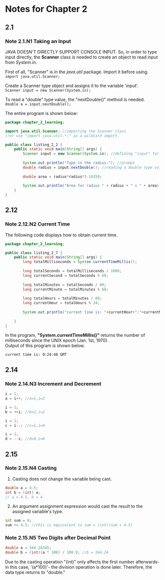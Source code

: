 # Notes for Chapter 2  
  
## 2.1  
### Note 2.1.N1 Taking an Input
JAVA DOESN'T DIRECTLY SUPPORT CONSOLE INPUT. So, in order to type input directly, the **Scanner** class is needed to create an object to read input from *System.in*.  
  
First of all, "Scanner" is in the *java.util* package. Import it before using.  
``
import java.util.Scanner;
`` 
  
Create a Scanner type object and assigns it to the variable 'input'.  
``
Scanner input = new Scanner(System.in);
``
  
To read a "double" type value, the "nextDouble()" method is needed.  
``
double a = input.nextDouble();
``
  
The entire program is shown below:  

```java
package chapter_2_learning;

import java.util.Scanner; //importing the Scanner class
//or use "import java.util.*;" as a wildcard import.

public class listing_2_2 {
	public static void main(String[] args) {
		Scanner input = new Scanner(System.in); //defining "input" for further use
		
		System.out.println("Type in the radius:"); //prompt
		double radius = input.nextDouble(); //reading a double type value as the input
		
		double area = radius*radius*3.14159;
		
		System.out.println("Area for radius " + radius + " = " + area);
	}
}
```
  
## 2.12
### Note 2.12.N2 Current Time
The following code displays how to obtain current time.
```java
package chapter_2_learning;

public class listing_2_7 {
	public static void main(String[] args) {
		long totalMilliseconds = System.currentTimeMillis();
		
		long totalSeconds = totalMilliseconds / 1000;
		long currentSecond = totalSeconds % 60;
		
		long totalMinutes = totalSeconds / 60;
		long currentMinute = totalMinutes % 60;
		
		long totalHours = totalMinutes / 60;
		long currentHour = totalHours % 24;
		
		System.out.println("current time is: "+currentHour+":"+currentMinute+":"+currentSecond+" GMT");
		
	}
}

```
In the program, **"System.currentTimeMillis()"** returns the number of milliseconds since the UNIX epoch (Jan. 1st, 1970).  
Output of this program is shown below.
```
current time is: 0:24:48 GMT
```
  
## 2.14
### Note 2.14.N3 Increment and Decrement  
```java
i = 1;
a = i++; //a=1,i=2

i = 1;
b = ++i; //b=2,i=2

i = 1;
c = i--; //c=1,i=0

i = 1;
d = --i; //d=0,i=0
```
  
## 2.15
### Note 2.15.N4 Casting
1. Casting does not change the variable being cast.  
```java
double a = 4.5;
int b = (int) a;
// a = 4.5, b = 4
```
2. An argument assignment expression would cast the result to the assigned variable's type.  
```java
int sum = 0;
sum += 4.5; //this is equivalent to sum = (int)(sum + 4.5)
```

### Note 2.15.N5 Two Digits after Decimal Point
```java
double a = 344.24345;
double b = (int)(a * 100) / 100.0; //b = 344.24
```
Due to the casting operation "(int)" only affects the first number afterwards- in this case, '(a*100)'- the division operation is done later. Therefore, the data type returns to "double."

